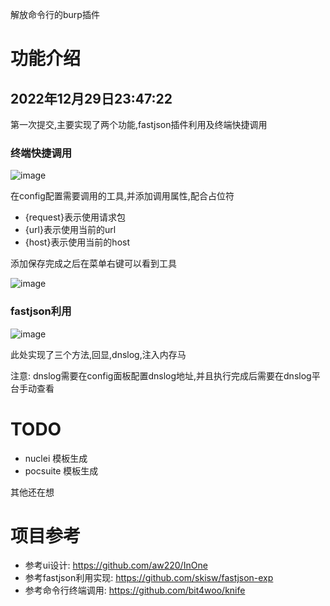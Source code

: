 解放命令行的burp插件

# 功能介绍

## 2022年12月29日23:47:22

第一次提交,主要实现了两个功能,fastjson插件利用及终端快捷调用

### 终端快捷调用

![image](https://user-images.githubusercontent.com/27048404/209977213-c2bf27a9-3b55-48b2-9d43-7b58b56f8243.png)

在config配置需要调用的工具,并添加调用属性,配合占位符

- {request}表示使用请求包
- {url}表示使用当前的url
- {host}表示使用当前的host

添加保存完成之后在菜单右键可以看到工具

![image](https://user-images.githubusercontent.com/27048404/209978460-69f493a9-de9b-4daa-b717-f7508f03cdb7.png)

### fastjson利用

![image](https://user-images.githubusercontent.com/27048404/209977549-37b597cf-24f6-4ee8-95b1-23e016138eee.png)

此处实现了三个方法,回显,dnslog,注入内存马

注意: dnslog需要在config面板配置dnslog地址,并且执行完成后需要在dnslog平台手动查看


# TODO

- nuclei 模板生成
- pocsuite 模板生成

其他还在想

# 项目参考

- 参考ui设计: https://github.com/aw220/InOne
- 参考fastjson利用实现: https://github.com/skisw/fastjson-exp
- 参考命令行终端调用: https://github.com/bit4woo/knife
